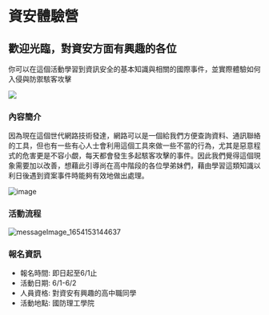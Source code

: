 # 資安體驗營
## 歡迎光臨，對資安方面有興趣的各位

你可以在這個活動學習到資訊安全的基本知識與相關的國際事件，並實際體驗如何入侵與防禦駭客攻擊

![](https://i.imgur.com/WXzdnov.png)

### 內容簡介
因為現在這個世代網路技術發達，網路可以是一個給我們方便查詢資料、通訊聯絡的工具，但也有一些有心人士會利用這個工具來做一些不當的行為，尤其是惡意程式的危害更是不容小覷，每天都會發生多起駭客攻擊的事件。因此我們覺得這個現象需要加以改善，想藉此引導尚在高中階段的各位學弟妹們，藉由學習這類知識以利日後遇到資案事件時能夠有效地做出處理。

![image](https://user-images.githubusercontent.com/83684184/171565314-5659e0ef-92de-4617-86fd-d22403075a2e.png)


### 活動流程

![messageImage_1654153144637](https://user-images.githubusercontent.com/83684184/171571893-b4459c77-de52-4548-aa20-85c488600081.jpg)




### 報名資訊
- 報名時間: 即日起至6/1止
- 活動日期: 6/1-6/2
- 人員資格: 對資安有興趣的高中職同學
- 活動地點: 國防理工學院


